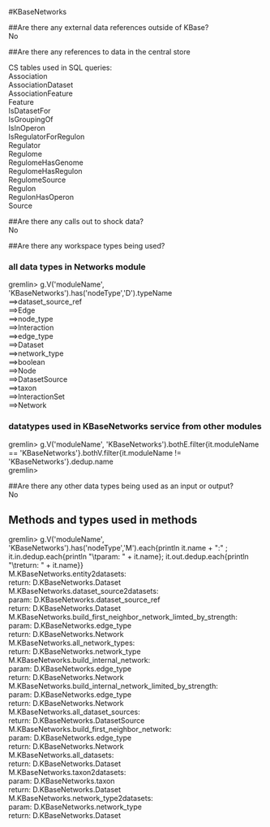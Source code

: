 #KBaseNetworks  
    
##Are there any external data references outside of KBase?    
No    
    
##Are there any references to data in the central store    
  
CS tables used in SQL queries:  
Association  
AssociationDataset  
AssociationFeature  
Feature  
IsDatasetFor  
IsGroupingOf  
IsInOperon  
IsRegulatorForRegulon  
Regulator  
Regulome  
RegulomeHasGenome  
RegulomeHasRegulon  
RegulomeSource  
Regulon  
RegulonHasOperon  
Source  
    
##Are there any calls out to shock data?     
No    
    
##Are there any workspace types being used?    
    
### all data types in Networks module    
gremlin> g.V('moduleName', 'KBaseNetworks').has('nodeType','D').typeName    
==>dataset_source_ref  
==>Edge  
==>node_type  
==>Interaction  
==>edge_type  
==>Dataset  
==>network_type  
==>boolean  
==>Node  
==>DatasetSource  
==>taxon  
==>InteractionSet  
==>Network  
    
### datatypes used in KBaseNetworks service from other modules    
    
gremlin> g.V('moduleName', 'KBaseNetworks').bothE.filter{it.moduleName == 'KBaseNetworks'}.bothV.filter{it.moduleName != 'KBaseNetworks'}.dedup.name    
gremlin>    
  
  
##Are there any other data types being used as an input or output?     
No    
    
    
## Methods and types used in methods    
    
gremlin> g.V('moduleName', 'KBaseNetworks').has('nodeType','M').each{println it.name + ":" ; it.in.dedup.each{println "\tparam: " + it.name}; it.out.dedup.each{println "\treturn: " + it.name}}  
M.KBaseNetworks.entity2datasets:  
	return: D.KBaseNetworks.Dataset  
M.KBaseNetworks.dataset_source2datasets:  
	param: D.KBaseNetworks.dataset_source_ref  
	return: D.KBaseNetworks.Dataset  
M.KBaseNetworks.build_first_neighbor_network_limted_by_strength:  
	param: D.KBaseNetworks.edge_type  
	return: D.KBaseNetworks.Network  
M.KBaseNetworks.all_network_types:  
	return: D.KBaseNetworks.network_type  
M.KBaseNetworks.build_internal_network:  
	param: D.KBaseNetworks.edge_type  
	return: D.KBaseNetworks.Network  
M.KBaseNetworks.build_internal_network_limited_by_strength:  
	param: D.KBaseNetworks.edge_type  
	return: D.KBaseNetworks.Network  
M.KBaseNetworks.all_dataset_sources:  
	return: D.KBaseNetworks.DatasetSource  
M.KBaseNetworks.build_first_neighbor_network:  
	param: D.KBaseNetworks.edge_type  
	return: D.KBaseNetworks.Network  
M.KBaseNetworks.all_datasets:  
	return: D.KBaseNetworks.Dataset  
M.KBaseNetworks.taxon2datasets:  
	param: D.KBaseNetworks.taxon  
	return: D.KBaseNetworks.Dataset  
M.KBaseNetworks.network_type2datasets:  
	param: D.KBaseNetworks.network_type  
	return: D.KBaseNetworks.Dataset    
    
  

